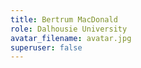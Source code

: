 ```yaml
---
title: Bertrum MacDonald
role: Dalhousie University
avatar_filename: avatar.jpg
superuser: false
---
```

